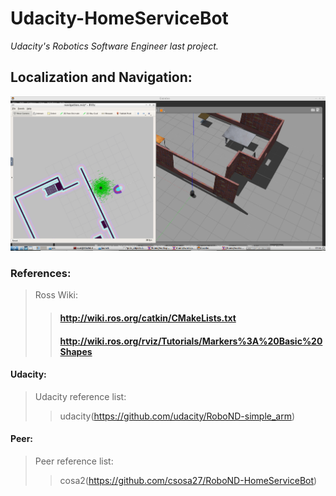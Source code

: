 # Udacity-HomeServiceBot
*Udacity's Robotics Software Engineer last project.*

## Localization and Navigation:

![My large image](_images/Navigation.png)


### References:
> Ross Wiki:
>> #### http://wiki.ros.org/catkin/CMakeLists.txt
>> #### http://wiki.ros.org/rviz/Tutorials/Markers%3A%20Basic%20Shapes
#### Udacity: 
> Udacity reference list:
>> udacity(https://github.com/udacity/RoboND-simple_arm) 
#### Peer: 
> Peer reference list:
>> cosa2(https://github.com/csosa27/RoboND-HomeServiceBot)
